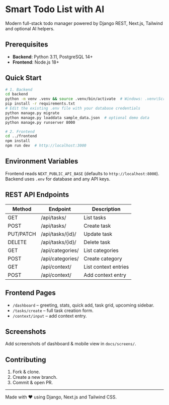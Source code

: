 # Smart Todo List with AI

Modern full-stack todo manager powered by Django REST, Next.js, Tailwind and optional AI helpers.

## Prerequisites

* **Backend**: Python 3.11, PostgreSQL 14+
* **Frontend**: Node.js 18+

## Quick Start

```bash
# 1. Backend
cd backend
python -m venv .venv && source .venv/bin/activate  # Windows: .venv\Scripts\activate
pip install -r requirements.txt
# Edit the existing .env file with your database credentials
python manage.py migrate
python manage.py loaddata sample_data.json  # optional demo data
python manage.py runserver 8000

# 2. Frontend
cd ../frontend
npm install
npm run dev  # http://localhost:3000
```

## Environment Variables

Frontend reads `NEXT_PUBLIC_API_BASE` (defaults to `http://localhost:8000`).
Backend uses `.env` for database and any API keys.

## REST API Endpoints

| Method | Endpoint | Description |
| ------ | -------- | ----------- |
| GET    | /api/tasks/ | List tasks |
| POST   | /api/tasks/ | Create task |
| PUT/PATCH | /api/tasks/{id}/ | Update task |
| DELETE | /api/tasks/{id}/ | Delete task |
| GET    | /api/categories/ | List categories |
| POST   | /api/categories/ | Create category |
| GET    | /api/context/ | List context entries |
| POST   | /api/context/ | Add context entry |

## Frontend Pages

* `/dashboard` – greeting, stats, quick add, task grid, upcoming sidebar.
* `/tasks/create` – full task creation form.
* `/context/input` – add context entry.

## Screenshots

Add screenshots of dashboard & mobile view in `docs/screens/`.

## Contributing

1. Fork & clone.
2. Create a new branch.
3. Commit & open PR.

---
Made with ❤️ using Django, Next.js and Tailwind CSS.

